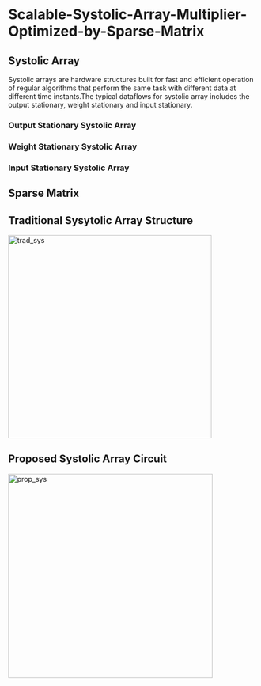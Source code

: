 # Scalable-Systolic-Array-Multiplier-Optimized-by-Sparse-Matrix

## Systolic Array
Systolic arrays are hardware structures built for fast and efficient operation of regular algorithms that perform the same task with different data at different time instants.The typical dataflows for systolic array includes the output stationary, weight stationary and input stationary.
### Output Stationary Systolic Array
### Weight Stationary Systolic Array
### Input Stationary Systolic Array

## Sparse Matrix

## Traditional Sysytolic Array Structure

<img width="411" alt="trad_sys" src="https://user-images.githubusercontent.com/62790565/231377915-721fb2e0-b571-447d-96cb-5566a283bdb0.png">

## Proposed Systolic Array Circuit

<img width="413" alt="prop_sys" src="https://user-images.githubusercontent.com/62790565/231378627-911d48df-6139-4c0d-b587-f5bce096ba1f.png">
